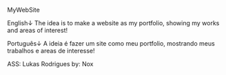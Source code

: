 MyWebSite

English↓
The idea is to make a website as my portfolio, showing my works and areas of interest!

Português↓
A ideia é fazer um site como meu portfolio, mostrando meus trabalhos e areas de interesse!

ASS: Lukas Rodrigues
 by: Nox